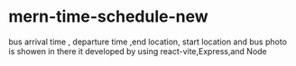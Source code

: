 # mern-time-schedule-new
bus arrival time , departure time ,end location, start location and bus photo is showen in there it developed by using react-vite,Express,and Node
